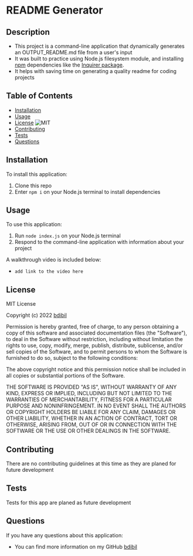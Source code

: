 # README Generator <README Generator>
  
## Description  
- This project is a command-line application that dynamically generates an OUTPUT_README.md file from a user's input 
- It was built to practice using Node.js filesystem module, and installing [npm](https://www.npmjs.com/) dependencies like the [Inquirer package](https://www.npmjs.com/package/inquirer). 
- It helps with saving time on generating a quality readme for coding projects 


## Table of Contents 
- [Installation](#installation)
- [Usage](#usage)
- [License](#license)  ![MIT](https://img.shields.io/apm/l/vim-mode)
- [Contributing](#contributing)
- [Tests](#Tests)
- [Questions](#Questions)

## Installation  
To install this application:
1. Clone this repo 
2. Enter `npm i` on your Node.js terminal to install dependencies

## Usage    
To use this application:
1. Run `node index.js` on your Node.js terminal
2. Respond to the command-line application with information about your project

A walkthrough video is included below: 
- `add link to the video here`


## License  
MIT License

Copyright (c) 2022 [bdibil](https://github.com/bdibil)

Permission is hereby granted, free of charge, to any person obtaining a copy
of this software and associated documentation files (the "Software"), to deal
in the Software without restriction, including without limitation the rights
to use, copy, modify, merge, publish, distribute, sublicense, and/or sell
copies of the Software, and to permit persons to whom the Software is
furnished to do so, subject to the following conditions:

The above copyright notice and this permission notice shall be included in all
copies or substantial portions of the Software.

THE SOFTWARE IS PROVIDED "AS IS", WITHOUT WARRANTY OF ANY KIND, EXPRESS OR
IMPLIED, INCLUDING BUT NOT LIMITED TO THE WARRANTIES OF MERCHANTABILITY,
FITNESS FOR A PARTICULAR PURPOSE AND NONINFRINGEMENT. IN NO EVENT SHALL THE
AUTHORS OR COPYRIGHT HOLDERS BE LIABLE FOR ANY CLAIM, DAMAGES OR OTHER
LIABILITY, WHETHER IN AN ACTION OF CONTRACT, TORT OR OTHERWISE, ARISING FROM,
OUT OF OR IN CONNECTION WITH THE SOFTWARE OR THE USE OR OTHER DEALINGS IN THE
SOFTWARE.


## Contributing  
There are no contributing guidelines at this time as they are planed for future development


## Tests     
Tests for this app are planed as future development


## Questions 
If you have any questions about this application:
- You can find more information on my GitHub [bdibil](https://github.com/bdibil)

